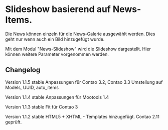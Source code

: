 Slideshow basierend auf News-Items.
===================================

Die News können einzeln für die News-Galerie ausgewählt werden.
Dies geht nur wenn auch ein Bild hinzugefügt wurde.

Mit dem Modul "News-Slideshow" wird die Slideshow dargestellt.
Hier können weitere Parameter vorgenommen werden. 

Changelog
---------
Version 1.1.5 stable
Anpassungen für Contao 3.2, Contao 3.3
Umstellung auf Models, UUID, auto_items

Version 1.1.4 stable
Anpassungen für Mootools 1.4

Version 1.1.3 stable
Fit für Contao 3

Version 1.1.2 stable
HTML5 + XHTML - Templates hinzugefügt. Contao 2.11 geprüft.
